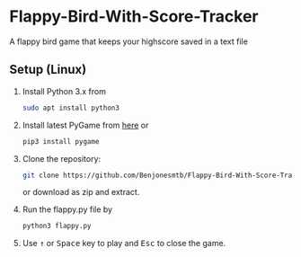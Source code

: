 # Flappy-Bird-With-Score-Tracker
A flappy bird game that keeps your highscore saved in a text file

Setup (Linux)
---------------------------

1. Install Python 3.x from 
   ```bash
   sudo apt install python3
   ```

2. Install latest PyGame from [here](http://www.pygame.org/download.shtml) or
   ```bash
   pip3 install pygame
   ```

3. Clone the repository:
   ```bash
   git clone https://github.com/Benjonesmtb/Flappy-Bird-With-Score-Tracker
   ```
   or download as zip and extract.

4. Run the flappy.py file by
   ```bash
   python3 flappy.py
   ```

5. Use <kbd>&uarr;</kbd> or <kbd>Space</kbd> key to play and <kbd>Esc</kbd> to close the game.
